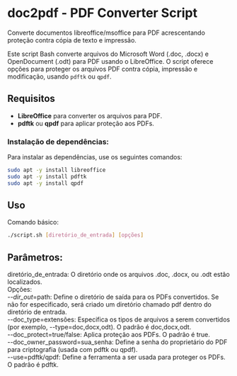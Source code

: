 # doc2pdf - PDF Converter Script
Converte documentos libreoffice/msoffice para PDF acrescentando proteção contra cópia de texto e impressão.

Este script Bash converte arquivos do Microsoft Word (.doc, .docx) e OpenDocument (.odt) para PDF usando o LibreOffice. 
O script oferece opções para proteger os arquivos PDF contra cópia, impressão e modificação, usando `pdftk` ou `qpdf`.

## Requisitos

- **LibreOffice** para converter os arquivos para PDF.
- **pdftk** ou **qpdf** para aplicar proteção aos PDFs.
  
### Instalação de dependências:

Para instalar as dependências, use os seguintes comandos:

```bash
sudo apt -y install libreoffice
sudo apt -y install pdftk
sudo apt -y install qpdf
```
## Uso 
Comando básico:  
```bash
./script.sh [diretório_de_entrada] [opções]
```
## Parâmetros:
diretório_de_entrada: O diretório onde os arquivos .doc, .docx, ou .odt estão localizados.  
Opções:  
*--dir_out*=path: Define o diretório de saída para os PDFs convertidos. Se não for especificado, será criado um diretório chamado pdf dentro do diretório de entrada.  
--doc_type=extensões: Especifica os tipos de arquivos a serem convertidos (por exemplo, --type=doc,docx,odt). O padrão é doc,docx,odt.  
--doc_protect=true/false: Aplica proteção aos PDFs. O padrão é true.  
--doc_owner_password=sua_senha: Define a senha do proprietário do PDF para criptografia (usada com pdftk ou qpdf).  
--use=pdftk/qpdf: Define a ferramenta a ser usada para proteger os PDFs. O padrão é pdftk.  
